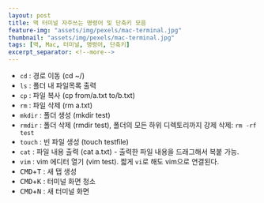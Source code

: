 ```yaml
---
layout: post
title: 맥 터미널 자주쓰는 명령어 및 단축키 모음
feature-img: "assets/img/pexels/mac-terminal.jpg"
thumbnail: "assets/img/pexels/mac-terminal.jpg"
tags: [맥, Mac, 터미널, 명령어, 단축키]
excerpt_separator: <!--more-->
---
```


 - `cd` : 경로 이동 (cd ~/)
 - `ls` : 폴더 내 파일목록 출력
 - `cp` : 파일 복사 (cp from/a.txt to/b.txt)
 - `rm` : 파일 삭제 (rm a.txt)
 - `mkdir` : 폴더 생성 (mkdir test)
 - `rmdir` : 폴더 삭제 (rmdir test), 폴더의 모든 하위 디렉토리까지 강제 삭제: `rm -rf test`
 - `touch` : 빈 파일 생성 (touch testfile)
 - `cat` : 파일 내용 출력 (cat a.txt) - 출력한 파일 내용을 드래그해서 복붙 가능.
 - `vim` : vim 에디터 열기 (vim test). 짧게 `vi`로 해도 vim으로 연결된다.
 - <kbd>CMD</kbd>+<kbd>T</kbd> : 새 탭 생성
 - <kbd>CMD</kbd>+<kbd>K</kbd> : 터미널 화면 청소
 - <kbd>CMD</kbd>+<kbd>N</kbd> : 새 터미널 화면
